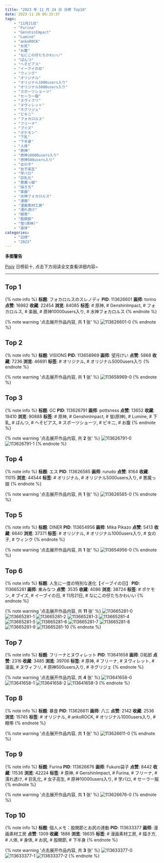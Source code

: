 ```yaml
---
title: "2023 年 11 月 24 日 日榜 Top10"
date: 2023-11-26 05:15:37
tags:
    - "11月21日"
    - "Furina"
    - "GenshinImpact"
    - "Lumine"
    - "ankoROCK"
    - "お尻"
    - "お腹"
    - "なにこの仔たちかわいい"
    - "ぱんつ"
    - "へそピアス"
    - "イーブイの日"
    - "ウィンク"
    - "オリジナル"
    - "オリジナル1000users入り"
    - "オリジナル5000users入り"
    - "スポーツショーツ"
    - "セーラー服"
    - "ヌヴィフリ"
    - "ヌヴィレット"
    - "ネグリジェ"
    - "ビキニ"
    - "フォカロルス"
    - "フリーナ"
    - "ブイズ"
    - "ポケモン"
    - "下乳"
    - "下半身"
    - "人体"
    - "原神"
    - "原神10000users入り"
    - "原神500users入り"
    - "女の子"
    - "女子高生"
    - "学パロ"
    - "巨乳化"
    - "悪魔っ娘"
    - "描き方"
    - "楽器"
    - "水神フォカロルス"
    - "漫画"
    - "漫画素材工房"
    - "濡れ透け"
    - "眼帯"
    - "股関節"
    - "蛍(原神)"
    - "身体"
categories:
    - "日榜"
    - "2023"
---
```


<i class="fa fa-triangle-exclamation"></i>**多图警告**<i class="fa fa-triangle-exclamation"></i>

[Pixiv](https://www.pixiv.net/) 日榜前十, 点击下方阅读全文查看详细内容~

<!-- more -->

---

## Top 1

{% note info %}
**标题**: フォカロルスのスレノディ
**PID**: 113626601 **画师**: torino
**点赞**: 16982 **收藏**: 22454 **浏览**: 84085
**标签**: # 原神, # GenshinImpact, # フォカロルス, # 楽器, # 原神10000users入り, # 水神フォカロルス
{% endnote %}

{% note warning '点击展开作品内容, 共 **1** 张' %}
![113626601-0](https://i.pixiv.re/img-original/img/2023/11/23/00/00/17/113626601_p0.jpg)
{% endnote %}

## Top 2

{% note info %}
**标题**: VISIONS
**PID**: 113658969 **画师**: 望月けい
**点赞**: 5868 **收藏**: 7236 **浏览**: 46691
**标签**: # オリジナル, # オリジナル5000users入り
{% endnote %}

{% note warning '点击展开作品内容, 共 **1** 张' %}
![113658969-0](https://i.pixiv.re/img-original/img/2023/11/24/02/40/36/113658969_p0.png)
{% endnote %}

## Top 3

{% note info %}
**标题**: GC
**PID**: 113626791 **画师**: pottsness
**点赞**: 13652 **收藏**: 19410 **浏览**: 90888
**标签**: # 原神, # GenshinImpact, # 蛍(原神), # Lumine, # 下乳, # ぱんつ, # へそピアス, # スポーツショーツ, # ビキニ, # お腹
{% endnote %}

{% note warning '点击展开作品内容, 共 **2** 张' %}
![113626791-0](https://i.pixiv.re/img-original/img/2023/11/23/00/01/14/113626791_p0.jpg)
![113626791-1](https://i.pixiv.re/img-original/img/2023/11/23/00/01/14/113626791_p1.jpg)
{% endnote %}

## Top 4

{% note info %}
**标题**: エス
**PID**: 113626585 **画师**: rurudo
**点赞**: 8164 **收藏**: 11015 **浏览**: 44544
**标签**: # オリジナル, # オリジナル5000users入り, # 悪魔っ娘
{% endnote %}

{% note warning '点击展开作品内容, 共 **1** 张' %}
![113626585-0](https://i.pixiv.re/img-original/img/2023/11/23/00/00/14/113626585_p0.png)
{% endnote %}

## Top 5

{% note info %}
**标题**: DINER
**PID**: 113654956 **画师**: Mika Pikazo
**点赞**: 5413 **收藏**: 6640 **浏览**: 37371
**标签**: # オリジナル, # オリジナル1000users入り, # 女の子, # ウィンク
{% endnote %}

{% note warning '点击展开作品内容, 共 **1** 张' %}
![113654956-0](https://i.pixiv.re/img-original/img/2023/11/24/00/00/02/113654956_p0.png)
{% endnote %}

## Top 6

{% note info %}
**标题**: 人生に一度の特別な進化【イーブイの日】
**PID**: 113665281 **画师**: 東みなつ
**点赞**: 3535 **收藏**: 4086 **浏览**: 38724
**标签**: # ポケモン, # ブイズ, # イーブイの日, # 11月21日, # なにこの仔たちかわいい
{% endnote %}

{% note warning '点击展开作品内容, 共 **11** 张' %}
![113665281-0](https://i.pixiv.re/img-original/img/2023/11/24/12/23/06/113665281_p0.png)
![113665281-1](https://i.pixiv.re/img-original/img/2023/11/24/12/23/06/113665281_p1.png)
![113665281-2](https://i.pixiv.re/img-original/img/2023/11/24/12/23/06/113665281_p2.png)
![113665281-3](https://i.pixiv.re/img-original/img/2023/11/24/12/23/06/113665281_p3.png)
![113665281-4](https://i.pixiv.re/img-original/img/2023/11/24/12/23/06/113665281_p4.png)
![113665281-5](https://i.pixiv.re/img-original/img/2023/11/24/12/23/06/113665281_p5.png)
![113665281-6](https://i.pixiv.re/img-original/img/2023/11/24/12/23/06/113665281_p6.png)
![113665281-7](https://i.pixiv.re/img-original/img/2023/11/24/12/23/06/113665281_p7.png)
![113665281-8](https://i.pixiv.re/img-original/img/2023/11/24/12/23/06/113665281_p8.png)
![113665281-9](https://i.pixiv.re/img-original/img/2023/11/24/12/23/06/113665281_p9.png)
![113665281-10](https://i.pixiv.re/img-original/img/2023/11/24/12/23/06/113665281_p10.png)
{% endnote %}

## Top 7

{% note info %}
**标题**: フリーナとヌヴィレット
**PID**: 113641658 **画师**: D拓郎
**点赞**: 2316 **收藏**: 3485 **浏览**: 39706
**标签**: # 原神, # フリーナ, # ヌヴィレット, # 漫画, # ヌヴィフリ, # 原神500users入り, # ネグリジェ
{% endnote %}

{% note warning '点击展开作品内容, 共 **4** 张' %}
![113641658-0](https://i.pixiv.re/img-original/img/2023/11/23/15/43/55/113641658_p0.png)
![113641658-1](https://i.pixiv.re/img-original/img/2023/11/23/15/43/55/113641658_p1.png)
![113641658-2](https://i.pixiv.re/img-original/img/2023/11/23/15/43/55/113641658_p2.png)
![113641658-3](https://i.pixiv.re/img-original/img/2023/11/23/15/43/55/113641658_p3.png)
{% endnote %}

## Top 8

{% note info %}
**标题**: 暴食
**PID**: 113626611 **画师**: 八三
**点赞**: 2142 **收藏**: 2536 **浏览**: 15745
**标签**: # オリジナル, # ankoROCK, # オリジナル1000users入り, # 眼帯
{% endnote %}

{% note warning '点击展开作品内容, 共 **1** 张' %}
![113626611-0](https://i.pixiv.re/img-original/img/2023/11/23/00/00/20/113626611_p0.jpg)
{% endnote %}

## Top 9

{% note info %}
**标题**: Furina
**PID**: 113626676 **画师**: Fukuro袋子
**点赞**: 8442 **收藏**: 11536 **浏览**: 42224
**标签**: # 原神, # GenshinImpact, # Furina, # フリーナ, # 濡れ透け, # 巨乳化, # 女子高生, # 原神10000users入り, # 学パロ, # セーラー服
{% endnote %}

{% note warning '点击展开作品内容, 共 **1** 张' %}
![113626676-0](https://i.pixiv.re/img-original/img/2023/11/23/00/00/34/113626676_p0.jpg)
{% endnote %}

## Top 10

{% note info %}
**标题**: 個人メモ：股関節とお尻の連動
**PID**: 113633377 **画师**: 漫画素材工房
**点赞**: 1309 **收藏**: 1886 **浏览**: 18635
**标签**: # 漫画素材工房, # 描き方, # 人体, # 身体, # お尻, # 股関節, # 下半身
{% endnote %}

{% note warning '点击展开作品内容, 共 **3** 张' %}
![113633377-0](https://i.pixiv.re/img-original/img/2023/11/23/07/00/06/113633377_p0.jpg)
![113633377-1](https://i.pixiv.re/img-original/img/2023/11/23/07/00/06/113633377_p1.jpg)
![113633377-2](https://i.pixiv.re/img-original/img/2023/11/23/07/00/06/113633377_p2.jpg)
{% endnote %}
